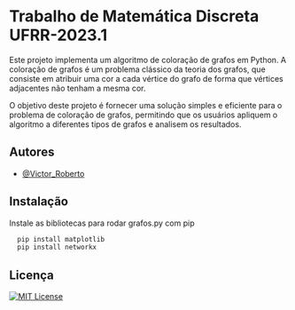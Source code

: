 # Trabalho de Matemática Discreta UFRR-2023.1

Este projeto implementa um algoritmo de coloração de grafos em Python. A coloração de grafos é um problema clássico da teoria dos grafos, que consiste em atribuir uma cor a cada vértice do grafo de forma que vértices adjacentes não tenham a mesma cor.

O objetivo deste projeto é fornecer uma solução simples e eficiente para o problema de coloração de grafos, permitindo que os usuários apliquem o algoritmo a diferentes tipos de grafos e analisem os resultados.


## Autores

- [@Victor_Roberto](https://github.com/mandaver)


## Instalação

Instale as bibliotecas para rodar grafos.py com pip

```bash
  pip install matplotlib
  pip install networkx

```
    
## Licença



[![MIT License](https://img.shields.io/badge/License-MIT-green.svg)](https://choosealicense.com/licenses/mit/)

